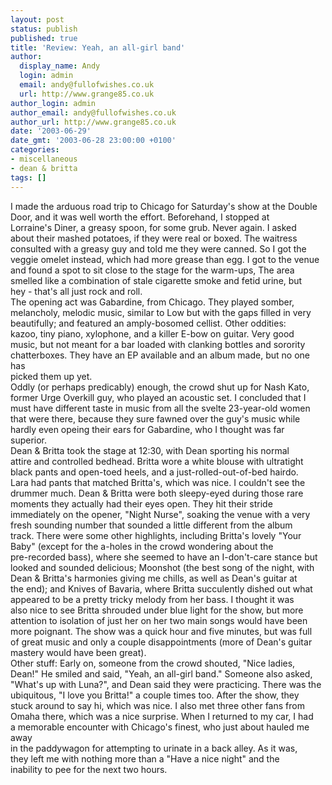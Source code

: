 ```yaml
---
layout: post
status: publish
published: true
title: 'Review: Yeah, an all-girl band'
author:
  display_name: Andy
  login: admin
  email: andy@fullofwishes.co.uk
  url: http://www.grange85.co.uk
author_login: admin
author_email: andy@fullofwishes.co.uk
author_url: http://www.grange85.co.uk
date: '2003-06-29'
date_gmt: '2003-06-28 23:00:00 +0100'
categories:
- miscellaneous
- dean & britta
tags: []
---
```

<p>I made the arduous road trip to Chicago for Saturday's show at the Double<br />Door, and it was well worth the effort.  Beforehand, I stopped at<br />Lorraine's Diner, a greasy spoon, for some grub.  Never again.  I asked<br />about their mashed potatoes, if they were real or boxed.  The waitress<br />consulted with a greasy guy and told me they were canned.  So I got the<br />veggie omelet instead, which had more grease than egg.  I got to the venue<br />and found a spot to sit close to the stage for the warm-ups,  The area<br />smelled like a combination of stale cigarette smoke and fetid urine, but<br />hey - that's all just rock and roll.<br />The opening act was Gabardine, from Chicago.  They played somber,<br />melancholy, melodic music, similar to Low but with the gaps filled in very<br />beautifully; and featured an amply-bosomed cellist.  Other oddities:<br />kazoo, tiny piano, xylophone, and a killer E-bow on guitar.  Very good<br />music, but not meant for a bar loaded with clanking bottles and sorority<br />chatterboxes.  They have an EP available and an album made, but no one has<br />picked them up yet.<br />Oddly (or perhaps predicably) enough, the crowd shut up for Nash Kato,<br />former Urge Overkill guy, who played an acoustic set.  I concluded that I<br />must have different taste in music from all the svelte 23-year-old women<br />that were there, because they sure fawned over the guy's music while<br />hardly even opeing their ears for Gabardine, who I thought was far<br />superior.<br />Dean & Britta took the stage at 12:30, with Dean sporting his normal<br />attire and controlled bedhead.  Britta wore a white blouse with ultratight<br />black pants and open-toed heels, and a just-rolled-out-of-bed hairdo. <br />Lara had pants that matched Britta's, which was nice.  I couldn't see the<br />drummer much.  Dean & Britta were both sleepy-eyed during those rare<br />moments they actually had their eyes open.  They hit their stride<br />immediately on the opener, "Night Nurse", soaking the venue with a very<br />fresh sounding number that sounded a little different from the album<br />track.  There were some other highlights, including Britta's lovely "Your<br />Baby" (except for the a-holes in the crowd wondering about the<br />pre-recorded bass), where she seemed to have an I-don't-care stance but<br />looked and sounded delicious; Moonshot (the best song of the night, with<br />Dean & Britta's harmonies giving me chills, as well as Dean's guitar at<br />the end); and Knives of Bavaria, where Britta succulently dished out what<br />appeared to be a pretty tricky melody from her bass.  I thought it was<br />also nice to see Britta shrouded under blue light for the show, but more<br />attention to isolation of just her on her two main songs would have been<br />more poignant.  The show was a quick hour and five minutes, but was full<br />of great music and only a couple disappointments (more of Dean's guitar<br />mastery would have been great).<br />Other stuff: Early on, someone from the crowd shouted, "Nice ladies,<br />Dean!"  He smiled and said, "Yeah, an all-girl band."  Someone also asked,<br />"What's up with Luna?", and Dean said they were practicing.  There was the<br />ubiquitous, "I love you Britta!" a couple times too.  After the show, they<br />stuck around to say hi, which was nice.  I also met three other fans from<br />Omaha there, which was a nice surprise.  When I returned to my car, I had<br />a memorable encounter with Chicago's finest, who just about hauled me away<br />in the paddywagon for attempting to urinate in a back alley.  As it was,<br />they left me with nothing more than a "Have a nice night" and the<br />inability to pee for the next two hours.</p>
